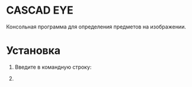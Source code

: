 # CASCAD EYE
Консольная программа для определения предметов на изображении.

# Установка
1. Введите в командную строку:
2. ``` git clone 
